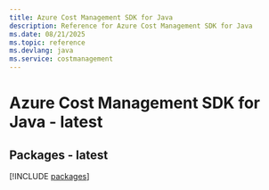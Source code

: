 ```yaml
---
title: Azure Cost Management SDK for Java
description: Reference for Azure Cost Management SDK for Java
ms.date: 08/21/2025
ms.topic: reference
ms.devlang: java
ms.service: costmanagement
---
```

# Azure Cost Management SDK for Java - latest
## Packages - latest
[!INCLUDE [packages](cost-management-index.md)]